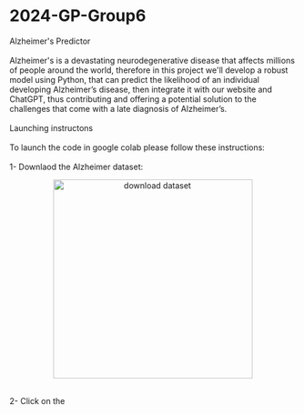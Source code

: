 # 2024-GP-Group6
Alzheimer's Predictor <br /> <br />
Alzheimer's is a devastating neurodegenerative disease that affects millions of people around the world, therefore in this project we'll develop a robust model using Python, that can predict the likelihood of an individual developing Alzheimer’s disease, then integrate it with our website and ChatGPT, thus contributing and offering a potential solution to the challenges that come with a late diagnosis of Alzheimer’s.
<br /> <br />
Launching instructons <br /> <br />
To launch the code in google colab please follow these instructions:<br /> <br />
1- Downlaod the Alzheimer dataset: <br />
<p align="center">
  <img src=""C:\Users\arwa_\OneDrive\Pictures\capture3.bmp"" width="350" title="download dataset">
</p>
 <br />
 2- Click on the 
